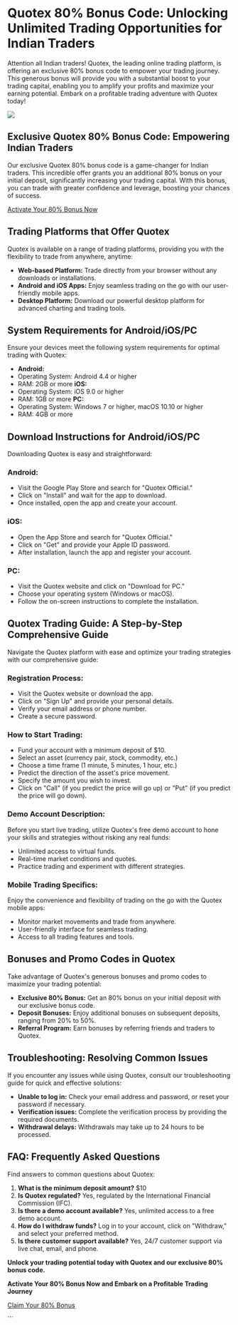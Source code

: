 # Quotex 80% Bonus Code: Unlocking Unlimited Trading Opportunities for Indian Traders

Attention all Indian traders! Quotex, the leading online trading
platform, is offering an exclusive 80% bonus code to empower your
trading journey. This generous bonus will provide you with a substantial
boost to your trading capital, enabling you to amplify your profits and
maximize your earning potential. Embark on a profitable trading
adventure with Quotex today!

[![](https://static.quotex.io/files/4_en/300_250.jpg)](https://traff.sbs/brokerqxlid)

## Exclusive Quotex 80% Bonus Code: Empowering Indian Traders

Our exclusive Quotex 80% bonus code is a game-changer for Indian
traders. This incredible offer grants you an additional 80% bonus on
your initial deposit, significantly increasing your trading capital.
With this bonus, you can trade with greater confidence and leverage,
boosting your chances of success.

[Activate Your 80% Bonus Now](\%22https://traff.sbs/brokerqxsignup\%22)

## Trading Platforms that Offer Quotex

Quotex is available on a range of trading platforms, providing you with
the flexibility to trade from anywhere, anytime:

-   **Web-based Platform:** Trade directly from your browser without any
    downloads or installations.
-   **Android and iOS Apps:** Enjoy seamless trading on the go with our
    user-friendly mobile apps.
-   **Desktop Platform:** Download our powerful desktop platform for
    advanced charting and trading tools.

## System Requirements for Android/iOS/PC

Ensure your devices meet the following system requirements for optimal
trading with Quotex:

-   **Android:**
-   Operating System: Android 4.4 or higher
-   RAM: 2GB or more
    **iOS:**
-   Operating System: iOS 9.0 or higher
-   RAM: 1GB or more
    **PC:**
-   Operating System: Windows 7 or higher, macOS 10.10 or higher
-   RAM: 4GB or more

## Download Instructions for Android/iOS/PC

Downloading Quotex is easy and straightforward:

### Android:

-   Visit the Google Play Store and search for "Quotex Official."
-   Click on "Install" and wait for the app to download.
-   Once installed, open the app and create your account.

### iOS:

-   Open the App Store and search for "Quotex Official."
-   Click on "Get" and provide your Apple ID password.
-   After installation, launch the app and register your account.

### PC:

-   Visit the Quotex website and click on "Download for PC."
-   Choose your operating system (Windows or macOS).
-   Follow the on-screen instructions to complete the installation.

## Quotex Trading Guide: A Step-by-Step Comprehensive Guide

Navigate the Quotex platform with ease and optimize your trading
strategies with our comprehensive guide:

### Registration Process:

-   Visit the Quotex website or download the app.
-   Click on "Sign Up" and provide your personal details.
-   Verify your email address or phone number.
-   Create a secure password.

### How to Start Trading:

-   Fund your account with a minimum deposit of \$10.
-   Select an asset (currency pair, stock, commodity, etc.)
-   Choose a time frame (1 minute, 5 minutes, 1 hour, etc.)
-   Predict the direction of the asset\'s price movement.
-   Specify the amount you wish to invest.
-   Click on "Call" (if you predict the price will go up) or
    "Put" (if you predict the price will go down).

### Demo Account Description:

Before you start live trading, utilize Quotex\'s free demo account to
hone your skills and strategies without risking any real funds:

-   Unlimited access to virtual funds.
-   Real-time market conditions and quotes.
-   Practice trading and experiment with different strategies.

### Mobile Trading Specifics:

Enjoy the convenience and flexibility of trading on the go with the
Quotex mobile apps:

-   Monitor market movements and trade from anywhere.
-   User-friendly interface for seamless trading.
-   Access to all trading features and tools.

## Bonuses and Promo Codes in Quotex

Take advantage of Quotex\'s generous bonuses and promo codes to maximize
your trading potential:

-   **Exclusive 80% Bonus:** Get an 80% bonus on your initial deposit
    with our exclusive bonus code.
-   **Deposit Bonuses:** Enjoy additional bonuses on subsequent
    deposits, ranging from 20% to 50%.
-   **Referral Program:** Earn bonuses by referring friends and traders
    to Quotex.

## Troubleshooting: Resolving Common Issues

If you encounter any issues while using Quotex, consult our
troubleshooting guide for quick and effective solutions:

-   **Unable to log in:** Check your email address and password, or
    reset your password if necessary.
-   **Verification issues:** Complete the verification process by
    providing the required documents.
-   **Withdrawal delays:** Withdrawals may take up to 24 hours to be
    processed.

## FAQ: Frequently Asked Questions

Find answers to common questions about Quotex:

1.  **What is the minimum deposit amount?** \$10
2.  **Is Quotex regulated?** Yes, regulated by the International
    Financial Commission (IFC).
3.  **Is there a demo account available?** Yes, unlimited access to a
    free demo account.
4.  **How do I withdraw funds?** Log in to your account, click on
    "Withdraw," and select your preferred method.
5.  **Is there customer support available?** Yes, 24/7 customer support
    via live chat, email, and phone.

**Unlock your trading potential today with Quotex and our exclusive 80%
bonus code.**

**Activate Your 80% Bonus Now and Embark on a Profitable Trading
Journey**

[Claim Your 80% Bonus](\%22https://traff.sbs/brokerqxsignup\%22)

\`\`\`

